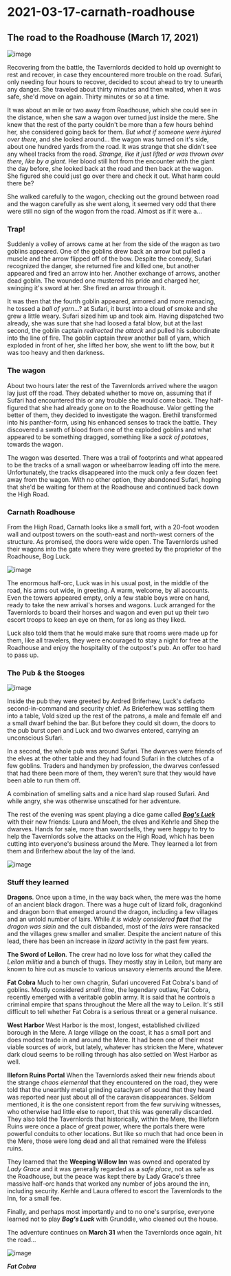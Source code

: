 # 2021-03-17-carnath-roadhouse

## The road to the Roadhouse (March 17, 2021)

![image](https://github.com/gregofgreg5/magick-ink2020/blob/main/images/mere-of-deadmen.jpg?raw=true)

Recovering from the battle, the Tavernlords decided to hold up overnight to rest and recover, in case they encountered more trouble on the road. Sufari, only needing four hours to recover, decided to scout ahead to try to unearth any danger. She traveled about thirty minutes and then waited, when it was safe, she'd move on again. Thirty minutes or so at a time.

It was about an mile or two away from Roadhouse, which she could see in the distance, when she saw a wagon over turned just inside the mere. She knew that the rest of the party couldn't be more than a few hours behind her, she considered going back for them. *But what if someone were injured over there*, and she looked around... the wagon was turned on it's side, about one hundred yards from the road. It was strange that she didn't see any wheel tracks from the road. *Strange, like it just lifted or was thrown over there, like by a giant*. Her blood still hot from the encounter with the giant the day before, she looked back at the road and then back at the wagon. She figured she could just go over there and check it out. What harm could there be?

She walked carefully to the wagon, checking out the ground between road and the wagon carefully as she went along, it seemed very odd that there were still no sign of the wagon from the road. Almost as if it were a...

### Trap!

Suddenly a volley of arrows came at her from the side of the wagon as two goblins appeared. One of the goblins drew back an arrow but pulled a muscle and the arrow flipped off of the bow. Despite the comedy, Sufari recognized the danger, she returned fire and killed one, but another appeared and fired an arrow into her. Another exchange of arrows, another dead goblin. The wounded one mustered his pride and charged her, swinging it's sword at her. She fired an arrow through it. 

It was then that the fourth goblin appeared, armored and more menacing, he tossed a *ball of yarn*...? at Sufari, it burst into a cloud of smoke and she grew a little weary. Sufari sized him up and took aim. Having dispatched two already, she was sure that she had loosed a fatal blow, but at the last second, the goblin captain *redirected the attack* and pulled his subordinate into the line of fire. The goblin captain threw another ball of yarn, which exploded in front of her, she lifted her bow, she went to lift the bow, but it was too heavy and then darkness.

### The wagon
About two hours later the rest of the Tavernlords arrived where the wagon lay just off the road. They debated whether to move on, assuming that if Sufari had encountered this or any trouble she would come back. They half-figured that she had already gone on to the Roadhouse. Valor getting the better of them, they decided to investigate the wagon. Erethil transformed into his panther-form, using his enhanced senses to track the battle. They discovered a swath of blood from one of the exploded goblins and what appeared to be something dragged, something like a *sack of potatoes*, towards the wagon. 

The wagon was deserted. There was a trail of footprints and what appeared to be the tracks of a small wagon or wheelbarrow leading off into the mere. Unfortunately, the tracks disappeared into the muck only a few dozen feet away from the wagon. With no other option, they abandoned Sufari, hoping that she'd be waiting for them at the Roadhouse and continued back down the High Road.

### Carnath Roadhouse
From the High Road, Carnath looks like a small fort, with a 20-foot wooden wall and outpost towers on the south-east and north-west corners of the structure. As promised, the doors were wide open. The Tavernlords ushed their wagons into the gate where they were greeted by the proprietor of the Roadhouse, Bog Luck.

![image](https://github.com/gregofgreg5/magick-ink2020/blob/main/images/bog-luck-frame.jpg?raw=true)

The enormous half-orc, Luck was in his usual post, in the middle of the road, his arms out wide, in greeting. A warm, welcome, by all accounts. Even the towers appeared empty, only a few stable boys were on hand, ready to take the new arrival's horses and wagons. Luck arranged for the Tavernlords to board their horses and wagon and even put up their two escort troops to keep an eye on them, for as long as they liked.

Luck also told them that he would make sure that rooms were made up for them, like all travelers, they were encouraged to stay a night for free at the Roadhouse and enjoy the hospitality of the outpost's pub. An offer too hard to pass up.

### The Pub & the Stooges

![image](https://github.com/gregofgreg5/magick-ink2020/blob/main/images/ardred-briferhew-frame.jpg?raw=true)

Inside the pub they were greeted by Ardred Briferhew, Luck's defacto second-in-command and security chief. As Brieferhew was settling them into a table, Vold sized up the rest of the patrons, a male and female elf and a small dwarf behind the bar. But before they could sit down, the doors to the pub burst open and Luck and two dwarves entered, carrying an unconscious Sufari.

In a second, the whole pub was around Sufari. The dwarves were friends of the elves at the other table and they had found Sufari in the clutches of a few goblins. Traders and handymen by profession, the dwarves confessed that had there been more of them, they weren't sure that they would have been able to run them off. 

A combination of smelling salts and a nice hard slap roused Sufari. And while angry, she was otherwise unscathed for her adventure.

The rest of the evening was spent playing a dice game called ***[Bog's Luck](https://github.com/gregofgreg5/magick-ink2020/blob/main/worlds-almanac/bogs-luck.md#bogs-luck)*** with their new friends: Laura and Moeh, the elves and Kehrle and Shep the dwarves. Hands for sale, more than swordsells, they were happy to try to help the Tavernlords solve the attacks on the High Road, which has been cutting into everyone's business around the Mere. They learned a lot from them and Briferhew about the lay of the land. 

![image](https://github.com/gregofgreg5/magick-ink2020/blob/main/images/carnath-roadcrew.jpg?raw=true)

### Stuff they learned
**Dragons**. Once upon a time, in the way back when, the mere was the home of an ancient black dragon. There was a huge cult of lizard folk, dragonkind and dragon born that emerged around the dragon, including a few villages and an untold number of lairs. While *it is widely considered **fact** that the dragon was slain* and the cult disbanded, most of the *lairs* were ransacked and the villages grew smaller and smaller. Despite the ancient nature of this lead, there has been an increase in *lizard* activity in the past few years.

**The Sword of Leilon**. The crew had no love loss for what they called *the Leilon militia* and a bunch of thugs. They mostly stay in Leilon, but many are known to hire out as muscle to various unsavory elements around the Mere.

**Fat Cobra** Much to her own chagrin, Sufari uncovered Fat Cobra's band of goblins. Mostly considered *small time*, the legendary outlaw, Fat Cobra, recently emerged with a veritable goblin army. It is said that he controls a criminal empire that spans throughout the Mere all the way to Leilon. It's still difficult to tell whether Fat Cobra is a serious threat or a general nuisance.

**West Harbor** West Harbor is the most, longest, established civilized borough in the Mere. A large village on the coast, it has a small port and does modest trade in and around the Mere. It had been one of their most viable sources of work, but lately, whatever has stricken the Mere, whatever dark cloud seems to be rolling through has also settled on West Harbor as well.

**Illeforn Ruins Portal** When the Tavernlords asked their new friends about the strange *chaos elemental* that they encountered on the road, they were told that the unearthly metal grinding cataclysm of sound that they heard was reported near just about all of the caravan disappearances. Seldom mentioned, it is the one consistent report from the few surviving witnesses, who otherwise had little else to report, that this was generally discarded. They also told the Tavernlords that historically, within the Mere, the Illeforn Ruins were once a place of great power, where the portals there were powerful conduits to other locations. But like so much that had once been in the Mere, those were long dead and all that remained were the lifeless ruins.

They learned that the **Weeping Willow Inn** was owned and operated by *Lady Grace* and it was generally regarded as a *safe place*, not as safe as the Roadhouse, but the peace was kept there by Lady Grace's three massive half-orc hands that worked any number of jobs around the inn, including security. Kerhle and Laura offered to escort the Tavernlords to the Inn, for a small fee.

Finally, and perhaps most importantly and to no one's surprise, everyone learned not to play ***Bog's Luck*** with Grunddle, who cleaned out the house.

The adventure continues on **March 31** when the Tavernlords once again, hit the road...


![image](https://i.imgur.com/KOmC0Nr.png)

***Fat Cobra***
